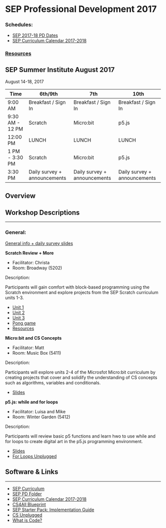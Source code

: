 # SEP Professional Development 2017

### Schedules:
* [SEP 2017-18 PD Dates](https://drive.google.com/open?id=0B3omYkYPfQ0yWXpHRlNla2NMM1U)
* [SEP Curriculum Calendar 2017-2018](https://drive.google.com/open?id=1tnvlHdIT_-7ACauHstNih9gdVIMJRoN4MNj_qMnnzM4)

### [Resources](#links)

## SEP Summer Institute August 2017
August 14-18, 2017

| Time | 6th/9th | 7th | 10th
| -----|-------| ------- | --------| 
| 9:00 AM |Breakfast / Sign In|Breakfast / Sign In|Breakfast / Sign In
9:30 AM - 12 PM | Scratch | Micro:bit | p5.js
12:00 PM |LUNCH|LUNCH|LUNCH
1 PM - 3:30 PM | Scratch | Micro:bit | p5.js
3:30 PM | Daily survey + announcements|Daily survey + announcements|Daily survey + announcements

## Overview

## Workshop Descriptions
***
###  General:
[General info + daily survey slides](https://docs.google.com/presentation/d/1NsfjolxV1PlCprVQ54r5hSAJK4RudeYmSyD-lFxIrUM/edit?usp=sharing)

**Scratch Review + More**
* Facilitator: Christa
* Room: Broadway (5202)

Description:

Participants will gain comfort with block-based programming using the Scratch environment and explore projects from the SEP Scratch curriculum units 1-3.

* [Unit 1](https://docs.google.com/presentation/d/1Qn2r7VvTnM8vs1LqFdHB7NbUUGvDFjt8FtzHVgEPXfo/edit?usp=sharing)
* [Unit 2](https://drive.google.com/open?id=1mNSt0q8b0nHPpNr7-YqdFzhatoPzUhDtvmm3E9uXbno)
* [Unit 3](https://drive.google.com/open?id=19tc78UFO0IqP65-hBOUBQtzKr879rCMKU2grwa4MSsg)
* [Pong game](https://drive.google.com/open?id=1S7Mml_QtxCd7Cxb3PSzoe1WIkHhe5_koD3nCV79O_UU)
* [Resources](https://drive.google.com/drive/folders/0B8ZcjuRP1lu5SGxNaE8zM0xwM2M?usp=sharing)

**Micro:bit and CS Concepts**
* Facilitator: Matt
* Room: Music Box (5411)

Description:

Participants will explore units 2-4 of the Microsfot Micro:bit curriculum by creating projects that cover and solidify the understanding of CS concepts such as algorithms, variables and conditionals. 

* [Slides](https://docs.google.com/presentation/d/1O8dBGBTXjkjfqgGVzuQAv33w5DAyVmVFh0Od6zDYTTw/edit?usp=sharing)

**p5.js: while and for loops**
* Facilitator: Luisa and Mike
* Room: Winter Garden (5412)

Description:

Participants will review basic p5 functions and learn hwo to use while and for loops to create digital art in the p5.js programming environment.

* [Slides](https://docs.google.com/presentation/d/1bo7ozwxXST7oMrApftf1jUC6CH5PuqizKDa-FhavQYw/edit?usp=sharing)
* [For Loops Unplugged](https://drive.google.com/open?id=0B3omYkYPfQ0yOFJkcE5UY2dMeXc)

## <a name="links">Software & Links</a>
***

*   [SEP Curriculum](https://drive.google.com/open?id=0B8D2ft9M8qQCamQwZGpJMEU2TEk)
* [SEP PD Folder](https://drive.google.com/open?id=0B8D2ft9M8qQCYXY2V3VndWNob0E)
*   [SEP Curriculum Calendar 2017-2018](https://drive.google.com/open?id=1tnvlHdIT_-7ACauHstNih9gdVIMJRoN4MNj_qMnnzM4)
*   [CS4All Blueprint](http://blueprint.cs4all.nyc/)
*   [SEP Starter Pack: Implementation Guide](https://drive.google.com/a/strongschools.nyc/file/d/0B1tN9SuyE6fxOHJOZkxsYURPRHc/view)
*   [CS Unplugged](http://csunplugged.org/)
*   [What is Code?](https://www.bloomberg.com/graphics/2015-paul-ford-what-is-code/)


